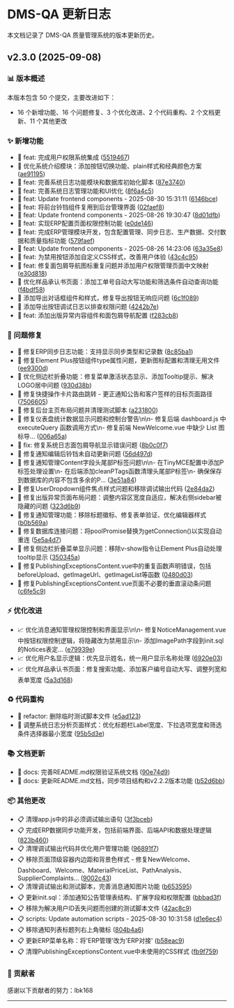 # DMS-QA 更新日志

本文档记录了 DMS-QA 质量管理系统的版本更新历史。

## v2.3.0 (2025-09-08)

### 📊 版本概述
本版本包含 50 个提交，主要改进如下：

- 16 个新增功能、16 个问题修复、3 个优化改进、2 个代码重构、2 个文档更新、11 个其他更改

### ✨ 新增功能

- 🎯 feat: 完成用户权限系统集成 ([5519467](../../commit/5519467f4e08cf1f7cc922d2b7836b9bbbfe767c))
- 🎯 优化系统介绍模块：添加按钮切换功能、plain样式和经典颜色方案 ([ae91195](../../commit/ae91195516ea0b2c1e82d21d0f989e94f9220072))
- 🎯 feat: 完善系统日志功能模块和数据库初始化脚本 ([87e3740](../../commit/87e3740b3a6a57a56fbcff8368d90e8eb079404f))
- 🎯 feat: 完善系统日志管理功能和UI优化 ([8f6a4c5](../../commit/8f6a4c5dd249b53d3d69c7805c681ec31939baf5))
- 🎯 feat: Update frontend components - 2025-08-30 15:31:11 ([6146bce](../../commit/6146bce2ade740677f04ef5b1b6acb6a1380ea84))
- 🎯 feat: 将前台铃铛组件复用到后台管理界面 ([02faef8](../../commit/02faef88eff80624dc2cb12a08074b96cd8876ca))
- 🎯 feat: Update frontend components - 2025-08-26 19:30:47 ([8d01dfb](../../commit/8d01dfb3bdca2a1a47fd906851dcc06d18a534d2))
- 🎯 feat: 实现ERP配置页面权限控制功能 ([e0de146](../../commit/e0de146c7867f58bd5c04d38eb1a114c975da7b1))
- 🎯 feat: 完成ERP管理模块开发，包含配置管理、同步日志、生产数据、交付数据和质量指标功能 ([579faef](../../commit/579faef02ae77514e2dbed394eb860683651ff30))
- 🎯 feat: Update frontend components - 2025-08-26 14:23:06 ([63a35e8](../../commit/63a35e81d04283a0f384f343e2cd4ad6102bf830))
- 🎯 feat: 为禁用按钮添加自定义CSS样式，改善用户体验 ([43c4c95](../../commit/43c4c95cbd3ce2e68e2c30baa4a1779d4c0d0740))
- 🎯 feat: 修复面包屑导航图标重复问题并添加用户权限管理页面中文映射 ([e30d818](../../commit/e30d818c8ae3f957fe2f0aae0990ab38b900c828))
- 🎯 优化样品承认书页面：添加工单号自动大写功能和筛选条件自动查询功能 ([f4bdf58](../../commit/f4bdf5810943667e8c28df1ef6b9bd16ce1059c8))
- 🎯 添加导出对话框组件和样式，修复导出按钮无响应问题 ([6c1f089](../../commit/6c1f08969430c61d007d661a4f2ad0da29649dee))
- 🎯 添加导出按钮调试日志以排查权限问题 ([4242b7e](../../commit/4242b7eb24c3b3bc6554eabd2cad3574d2341eef))
- 🎯 feat: 添加出版异常内容组件和面包屑导航配置 ([f283cb8](../../commit/f283cb815617160555bf86d476699f3c2cffa66f))

### 🐛 问题修复

- 🔧 修复ERP同步日志功能：支持显示同步类型和记录数 ([8c85ba1](../../commit/8c85ba10f180c99c9f17ea4c9c3b982ce8266cf2))
- 🔧 修复Element Plus按钮组件type属性问题，更新图标配置和清理无用文件 ([ee9300d](../../commit/ee9300d0f5819c913c8d51efab68a80c23e84b18))
- 🔧 优化侧边栏折叠功能：修复菜单激活状态显示、添加Tooltip提示、解决LOGO居中问题 ([930d38b](../../commit/930d38bd927dce1814be8fd225fcccdd57089302))
- 🔧 修复快捷操作卡片路由跳转 - 更正通知公告和客户签样的目标页面路径 ([7506605](../../commit/75066055fd84afd31b457ce9556adbdfad055629))
- 🔧 修复后台主页布局问题并清理测试脚本 ([a231800](../../commit/a231800874769721545a909a49addf372216c003))
- 🔧 修复仪表盘统计数据显示问题和控制台警告\n\n- 修复后端 dashboard.js 中 executeQuery 函数调用方式\n- 修复前端 NewWelcome.vue 中缺少 List 图标导... ([006a65a](../../commit/006a65ab9d87492e2aee64789f2c42b02cef6233))
- 🔧 fix: 修复系统日志面包屑导航显示错误问题 ([8b0c0f7](../../commit/8b0c0f76ae7f2affc9a3ca9153ab211a106c0e4f))
- 🔧 修复通知编辑后铃铛未自动更新问题 ([56d497d](../../commit/56d497dac0748361f8a9d6aa3e4b7aed25ff25fd))
- 🔧 修复通知管理Content字段头尾部P标签问题\n\n- 在TinyMCE配置中添加P标签处理设置\n- 在后端添加cleanPTags函数清理头尾部P标签\n- 确保保存到数据库的内容不包含多余的P... ([3e51a84](../../commit/3e51a846fe973b6613108cf93c939bfb89f92935))
- 🔧 修复UserDropdown组件焦点样式问题和移除调试输出代码 ([2e84da2](../../commit/2e84da2b9c1f98224dfc66cec281f3340a16d9f6))
- 🔧 修复出版异常页面布局问题：调整内容区宽度自适应，解决右侧sidebar被隐藏的问题 ([323d6b9](../../commit/323d6b9152ddf272a1d47349b7435f4612a3a25c))
- 🔧 修复通知管理功能：移除标题徽标、修复表单验证、优化编辑器样式 ([b0b569a](../../commit/b0b569a7a09a8ab68bcb4fe62b789773e8a8bb64))
- 🔧 修复数据库连接问题：将poolPromise替换为getConnection()以实现自动重连 ([5e5a4d7](../../commit/5e5a4d7f9c542e3fe1b209bdc18be026abbcb620))
- 🔧 修复侧边栏折叠菜单显示问题：移除v-show指令让Element Plus自动处理tooltip显示 ([350345a](../../commit/350345aecadbc123b0cff185b4780119714734a2))
- 🔧 修复PublishingExceptionsContent.vue中的重复函数声明错误，包括beforeUpload、getImageUrl、getImageList等函数 ([0480d03](../../commit/0480d03bc17eee17b0333f7048661188f895a2a1))
- 🔧 修复PublishingExceptionsContent.vue页面不必要的垂直滚动条问题 ([c6fe5c9](../../commit/c6fe5c9c226833bb9216b7c74ec16f4a54b00851))

### ⚡ 优化改进

- 📈 优化消息通知管理权限控制和界面显示\n\n- 修复NoticeManagement.vue中按钮权限控制逻辑，将隐藏改为禁用显示\n- 添加ImagePath字段到init.sql的Notices表定... ([e79939e](../../commit/e79939e433ca4cae3c1a805d0e164e8ab5b22e72))
- 📈 优化用户名显示逻辑：优先显示姓名，统一用户显示名称处理 ([6920e03](../../commit/6920e0377b346277fa9faef713df56db2fc5d98f))
- 📈 优化样品承认书页面：修复搜索功能、添加客户编号自动大写、调整列宽和表单宽度 ([5a3d168](../../commit/5a3d168891c51d063f61d6e7fe9e91bae38f8c2b))

### ♻️ 代码重构

- 🔄 refactor: 删除临时测试脚本文件 ([e5ad123](../../commit/e5ad123595dc28f414ab272e5c46dc0a41479bd8))
- 🔄 调整系统日志分析页面样式：优化标题栏Label宽度、下拉选项宽度和筛选条件选择器最小宽度 ([95b5d3e](../../commit/95b5d3ebb2120e96df6cab4db5ccba96cd5e9e9a))

### 📚 文档更新

- 📝 docs: 完善README.md权限验证系统文档 ([90e74d9](../../commit/90e74d9c2102fa5780dd9d4ed5c42c8ddbfdb63f))
- 📝 docs: 更新README.md文档，同步项目结构和v2.2.2版本功能 ([b52d6bb](../../commit/b52d6bb4f0eecdb91a3347b7fb59dfbe8156b7dc))

### 📦 其他更改

- 📋 清理app.js中的非必须调试输出语句 ([3f3bceb](../../commit/3f3bcebc21501d0c478590d0231b43d4a5c63e8d))
- 📋 完成ERP数据同步功能开发，包括前端界面、后端API和数据处理逻辑 ([823b460](../../commit/823b4602a1ede20c1e4d26a9be8740cdf49ad695))
- 📋 清理调试输出代码并优化用户管理功能 ([96891f7](../../commit/96891f7731ecbea3180359baf9d65a403ff559ac))
- 📋 移除页面顶级容器内边距和背景色样式 - 修复NewWelcome、Dashboard、Welcome、MaterialPriceList、PathAnalysis、SupplierComplaints... ([9002c43](../../commit/9002c435d2502e2c27c76a46cdcfe446df345559))
- 📋 清理调试输出和测试脚本，完善消息通知图片功能 ([b653595](../../commit/b6535957535af13365c1c535bbcd9d66576ef209))
- 📋 更新init.sql：添加通知公告管理表结构、扩展字段和权限配置 ([bbbad3f](../../commit/bbbad3f5958db00c7ee3d6e3b2edf5a39e2e2860))
- 📋 移除为解决用户ID丢失问题而创建的测试脚本文件 ([42ac8c9](../../commit/42ac8c91307ce6d24fcd722b1bebd3f2724b72d3))
- 📋 scripts: Update automation scripts - 2025-08-30 10:31:58 ([d1e6ec4](../../commit/d1e6ec46eed02d4128f60895512f879cff8cc2f8))
- 📋 移除通知列表标题列右上角徽标 ([804b4a6](../../commit/804b4a687edb0c3f7bc9891be67fe5ff35c01bba))
- 📋 更新ERP菜单名称：将'ERP管理'改为'ERP对接' ([b58eac9](../../commit/b58eac934d6db9b1fe4424c036895a848f33f6b0))
- 📋 清理PublishingExceptionsContent.vue中未使用的CSS样式 ([fb9f759](../../commit/fb9f759c00145b449043e356743830d4f02bf859))

### 👥 贡献者

感谢以下贡献者的努力：lbk168

---

